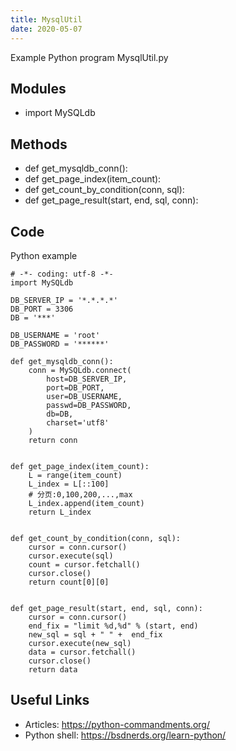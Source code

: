 ```yaml
---
title: MysqlUtil
date: 2020-05-07
---
```

Example Python program MysqlUtil.py

## Modules

* import MySQLdb

## Methods

* def get_mysqldb_conn():
* def get_page_index(item_count):
* def get_count_by_condition(conn, sql):
* def get_page_result(start, end, sql, conn):

## Code

Python example

    # -*- coding: utf-8 -*-
    import MySQLdb
    
    DB_SERVER_IP = '*.*.*.*'
    DB_PORT = 3306
    DB = '***'
    
    DB_USERNAME = 'root'
    DB_PASSWORD = '******'
    
    def get_mysqldb_conn():
        conn = MySQLdb.connect(
            host=DB_SERVER_IP,
            port=DB_PORT,
            user=DB_USERNAME,
            passwd=DB_PASSWORD,
            db=DB,
            charset='utf8'
        )
        return conn
    
    
    def get_page_index(item_count):
        L = range(item_count)
        L_index = L[::100]
        # 分页:0,100,200,...,max
        L_index.append(item_count)
        return L_index
    
    
    def get_count_by_condition(conn, sql):
        cursor = conn.cursor()
        cursor.execute(sql)
        count = cursor.fetchall()
        cursor.close()
        return count[0][0]
    
    
    def get_page_result(start, end, sql, conn):
        cursor = conn.cursor()
        end_fix = "limit %d,%d" % (start, end)
        new_sql = sql + " " +  end_fix
        cursor.execute(new_sql)
        data = cursor.fetchall()
        cursor.close()
        return data
    

## Useful Links

- Articles: https://python-commandments.org/
- Python shell: https://bsdnerds.org/learn-python/
